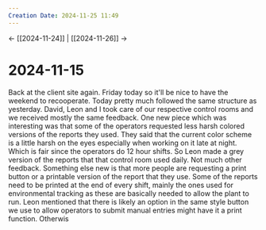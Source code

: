 ```yaml
---
Creation Date: 2024-11-25 11:49
---
```


<- [[2024-11-24]] | [[2024-11-26]]  ->

# 2024-11-15
Back at the client site again. Friday today so it'll be nice to have the weekend to recooperate. Today pretty much followed the same structure as yesterday. David, Leon and I took care of our respective control rooms and we received mostly the same feedback. One new piece which was interesting was that some of the operators requested less harsh colored versions of the reports they used. They said that the current color scheme is a little harsh on the eyes especially when working on it late at night. Which is fair since the operators do 12 hour shifts. So Leon made a grey version of the reports that that control room used daily. Not much other feedback. Something else new is that more people are requesting a print button or a printable version of the report that they use. Some of the reports need to be printed at the end of every shift, mainly the ones used for environmental tracking as these are basically needed to allow the plant to run. Leon mentioned that there is likely an option in the same style button we use to allow operators to submit manual entries might have it a print function. Otherwis